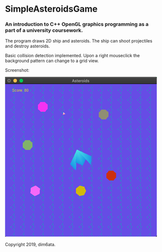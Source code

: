 # SimpleAsteroidsGame

### An introduction to C++ OpenGL graphics programming as a part of a university coursework. 

The program draws 2D ship and asteroids. The ship can shoot projectiles and destroy asteroids. 

Basic collision detection implemented. Upon a right mouseclick the background pattern can change to a grid view. 

Screenshot: 

<img src="https://github.com/dim6ata/SimpleAsteroidsGame/blob/main/images/asteroid.png" />

Copyright 2019, dim6ata.
